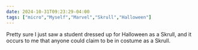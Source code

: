 ```yaml
---
date: 2024-10-31T09:23:29-04:00
tags: ["micro","Myself","Marvel","Skrull","Halloween"]
---
```

Pretty sure I just saw a student dressed up for Halloween as a Skrull, and it occurs to me that anyone could claim to be in costume as a Skrull.